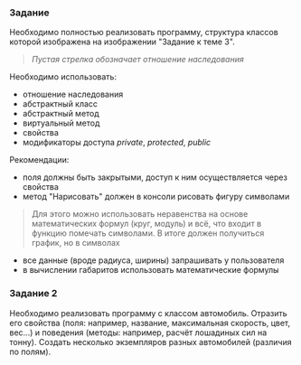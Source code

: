 ### Задание

Необходимо полностью реализовать программу, структура классов которой изображена на изображении "Задание к теме 3".

> _Пустая стрелка обозначает отношение наследования_

Необходимо использовать:
* отношение наследования
* абстрактный класс
* абстрактный метод
* виртуальный метод
* свойства
* модификаторы доступа _private_, _protected_, _public_

Рекомендации:
* поля должны быть закрытыми, доступ к ним осуществляется через свойства
* метод "Нарисовать" должен в консоли рисовать фигуру символами

> Для этого можно использовать неравенства на основе математических формул (круг, модуль) и всё, что входит в функцию помечать символами. В итоге должен получиться график, но в символах

* все данные (вроде радиуса, ширины) запрашивать у пользователя
* в вычислении габаритов использовать математические формулы

### Задание 2

Необходимо реализовать программу с классом автомобиль. Отразить его свойства (поля: например, название, максимальная скорость, цвет, вес...) и поведения (методы: например, расчёт лошадиных сил на тонну). Создать несколько экземпляров разных автомобилей (различия по полям).
